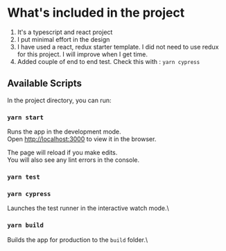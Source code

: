 # What's included in the project

1. It's a typescript and react project
2. I put minimal effort in the design
3. I have used a react, redux starter template. I did not need to use redux for this project. I will improve when I get time.
4. Added couple of end to end test. Check this with : `yarn cypress`

## Available Scripts

In the project directory, you can run:

### `yarn start`

Runs the app in the development mode.\
Open [http://localhost:3000](http://localhost:3000) to view it in the browser.

The page will reload if you make edits.\
You will also see any lint errors in the console.

### `yarn test`

### `yarn cypress`

Launches the test runner in the interactive watch mode.\

### `yarn build`

Builds the app for production to the `build` folder.\
